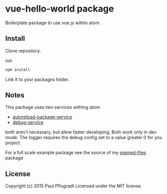 # vue-hello-world package

Boilerplate package to use vue.js within atom.

## Install

Clone repository.

run
```sh
npm install

```

Link it to your packages folder.

## Notes
This package uses two services withing atom
- [autoreload-package-service](https://atom.io/packages/autoreload-package-service)
- [debug-service](https://atom.io/packages/debug-service)

both aren't necessary, but allow faster developing,
Both work only in dev mode. The logger requires the debug config set to a value greater 0 for you project.


For a full scale example package see the source of my [opened-files](https://github.com/paulpflug/opened-files) package

## License
Copyright (c) 2015 Paul Pflugradt
Licensed under the MIT license.
